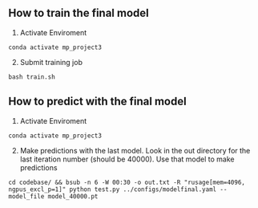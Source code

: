 ## How to train the final model

1. Activate Enviroment
```
conda activate mp_project3
```
2. Submit training job
```
bash train.sh
```

## How to predict with the final model

1. Activate Enviroment
```
conda activate mp_project3
```
2. Make predictions with the last model. Look in the out directory for the last iteration number (should be 40000). Use that model to make predictions
```
cd codebase/ && bsub -n 6 -W 00:30 -o out.txt -R "rusage[mem=4096, ngpus_excl_p=1]" python test.py ../configs/modelfinal.yaml --model_file model_40000.pt
```


